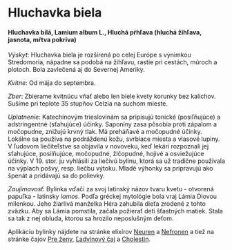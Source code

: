 Hluchavka biela
===============

#### Hluchavka bílá, Lamium album L., Hluchá pŕhľava (hluchá žihľava, jasnota, mŕtva pokriva)

*Výskyt*: Hluchavka biela je rozšírená po celej Európe s výnimkou Stredomoria,
nápadne sa podobá na žihľavu, rastie pri cestách, múroch a plotoch. Bola
zavlečená aj do Severnej Ameriky.

*Kvitne*: Od mája do septembra.

*Zber*: Zbierame kvitnúcu vňať alebo len biele kvety korunky bez kalichov.
Sušíme pri teplote 35 stupňov Celzia na suchom mieste.

*Uplatnenie*: Katechínovým trieslovinám sa pripisujú tonické (posiľňujúce) a
adstringentné (sťahujúce) účinky. Saponíny zasa pôsobia proti zápalom a
močopudne, znižujú krvný tlak. Má preháňavé a močopudné účinky. Lokálne sa
používa na podráždenú kožu, svrbiace miesta a vlasové lupiny. V ľudovom
liečiteľstve sa objavila v novoveku, keď lekári rozpoznali jej sťahujúce,
posilňujúce, močopudné, žlčopudné, hojivé a osviežujúce účinky. V 19. stor. ju
vyhlásili za liečivú bylinu, ktorá sa už tradične používala na výplach pošvy,
resp. liečbu výtoku. Mladé výhonky sa pripravujú ako špenát a pridávajú sa do
polievky.

*Zaujímavosť*: Bylinka vďačí za svoj latinský názov tvaru kvetu - otvorená
papuľka - latinsky *lamos*. Podľa gréckej mytológie bola vraj Lámia Diovou
milenkou. Jeho žiarlivá manželka Héra zahubila dieťa zrodené z tohto zväzku. Aby
sa Lámia pomstila, začala požierať deti šťastných matiek. Stala sa tak z nej
obluda, ktorou sa hrozilo neposlušným deťom.

Aplikáciu bylinky nájdete na stránke elixírov [Neuren](/elixiry/neuren) a
[Nefronen](/elixiry/nefronen) a tiež na stránke čajov [Pre
ženy,](/sip/caje/pre-zeny) [Ľadvinový čaj](/sip/caje/ladviny) a
[Cholestin](/sip/caje/cholestin-zlcnikovy).

